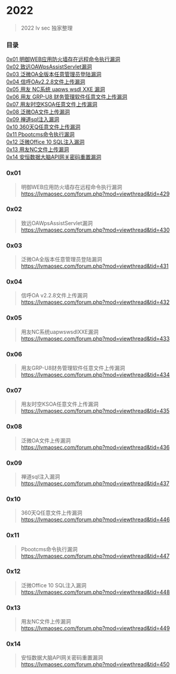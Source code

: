 # 2022
> 2022 lv sec 独家整理

### 目录

[0x01 明御WEB应用防火墙存在远程命令执行漏洞](#0x01)<br>
[0x02 致远OAWpsAssistServlet漏洞](#0x02)<br>
[0x03 泛微OA全版本任意管理员登陆漏洞](#0x03)<br>
[0x04 信呼OAv2.2.8文件上传漏洞](#0x04)<br>
[0x05 用友 NC系统 uapws wsdl XXE 漏洞](#0x05)<br>
[0x06 用友 GRP-U8 财务管理软件任意文件上传漏洞](#0x06)<br>
[0x07 用友时空KSOA任意文件上传漏洞](#0x07)<br>
[0x08 泛微OA文件上传漏洞](#0x08)<br>
[0x09 禅道sql注入漏洞](#0x09)<br>
[0x10 360天Q任意文件上传漏洞](#0x10)<br>
[0x11 Pbootcms命令执行漏洞](#0x10)<br>
[0x12 泛微Office 10 SQL注入漏洞 ](#0x10)<br>
[0x13 用友NC文件上传漏洞](#0x10)<br>
[0x14 安恒数据大脑API网关密码重置漏洞](#0x10)<br>

### 0x01 
> 明御WEB应用防火墙存在远程命令执行漏洞<br>
https://lvmaosec.com/forum.php?mod=viewthread&tid=429

### 0x02 
> 致远OAWpsAssistServlet漏洞<br>
https://lvmaosec.com/forum.php?mod=viewthread&tid=430

### 0x03 
> 泛微OA全版本任意管理员登陆漏洞<br>
https://lvmaosec.com/forum.php?mod=viewthread&tid=431


### 0x04 
> 信呼OA v2.2.8文件上传漏洞<br>
https://lvmaosec.com/forum.php?mod=viewthread&tid=432

### 0x05 
> 用友NC系统uapwswsdlXXE漏洞<br>
https://lvmaosec.com/forum.php?mod=viewthread&tid=433

### 0x06 
> 用友GRP-U8财务管理软件任意文件上传漏洞<br>
https://lvmaosec.com/forum.php?mod=viewthread&tid=434

### 0x07 
> 用友时空KSOA任意文件上传漏洞<br>
https://lvmaosec.com/forum.php?mod=viewthread&tid=435

### 0x08 
> 泛微OA文件上传漏洞<br>
https://lvmaosec.com/forum.php?mod=viewthread&tid=436

### 0x09
> 禅道sql注入漏洞<br>
https://lvmaosec.com/forum.php?mod=viewthread&tid=437

### 0x10
> 360天Q任意文件上传漏洞<br>
https://lvmaosec.com/forum.php?mod=viewthread&tid=446

### 0x11
> Pbootcms命令执行漏洞<br>
https://lvmaosec.com/forum.php?mod=viewthread&tid=447

### 0x12
> 泛微Office 10 SQL注入漏洞<br>
https://lvmaosec.com/forum.php?mod=viewthread&tid=448

### 0x13
> 用友NC文件上传漏洞<br>
https://lvmaosec.com/forum.php?mod=viewthread&tid=449

### 0x14
> 安恒数据大脑API网关密码重置漏洞<br>
https://lvmaosec.com/forum.php?mod=viewthread&tid=450